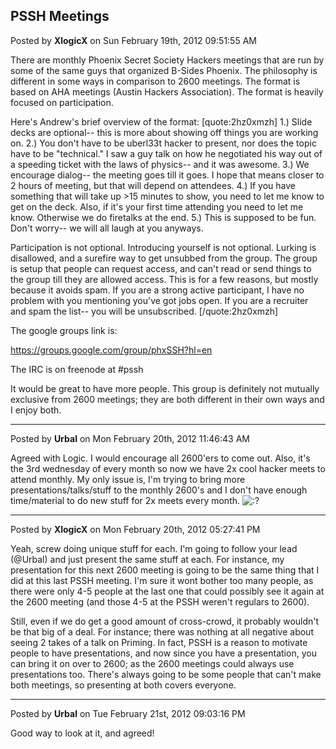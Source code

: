 ## PSSH Meetings
Posted by **XlogicX** on Sun February 19th, 2012 09:51:55 AM

There are monthly Phoenix Secret Society Hackers meetings that are run by some of the same guys that organized B-Sides Phoenix. The philosophy is different in some ways in comparison to 2600 meetings. The format is based on AHA meetings (Austin Hackers Association). The format is heavily focused on participation.

Here's Andrew's brief overview of the format:
[quote:2hz0xmzh]
1.) Slide decks are optional-- this is more about showing off things
you are working on.
2.) You don't have to be uberl33t hacker to present, nor does the
topic have to be &quot;technical.&quot;  I saw a guy talk on how he negotiated
his way out of a speeding ticket with the laws of physics-- and it was
awesome.
3.) We encourage dialog-- the meeting goes till it goes.  I hope that
means closer to 2 hours of meeting, but that will depend on attendees.
4.) If you have something that will take up &gt;15 minutes to show, you
need to let me know to get on the deck.  Also, if it's your first time
attending you need to let me know.  Otherwise we do firetalks at the
end.
5.) This is supposed to be fun.  Don't worry-- we will all laugh at
you anyways.

Participation is not optional.  Introducing yourself is not optional.
Lurking is disallowed, and a surefire way to get unsubbed from the
group.  The group is setup that people can request access, and can't
read or send things to the group till they are allowed access.  This
is for a few reasons, but mostly because it avoids spam.  If you are a
strong active participant, I have no problem with you mentioning
you've got jobs open.  If you are a recruiter and spam the list-- you
will be unsubscribed.
[/quote:2hz0xmzh]

The google groups link is:
<!-- m --><a class="postlink" href="https://groups.google.com/group/phxSSH?hl=en">https://groups.google.com/group/phxSSH?hl=en</a><!-- m -->
The IRC is on freenode at #pssh

It would be great to have more people. This group is definitely not mutually exclusive from 2600 meetings; they are both different in their own ways and I enjoy both.

--------------------------------------------------------------------------------

Posted by **Urbal** on Mon February 20th, 2012 11:46:43 AM

Agreed with Logic. I would encourage all 2600'ers to come out. Also, it's the 3rd wednesday of every month so now we have 2x cool hacker meets to attend monthly. My only issue is, I'm trying to bring more presentations/talks/stuff to the monthly 2600's and I don't have enough time/material to do new stuff for 2x meets every month.  <!-- s:? --><img src="{SMILIES_PATH}/icon_e_confused.gif" alt=":?" title="Confused" /><!-- s:? -->

--------------------------------------------------------------------------------

Posted by **XlogicX** on Mon February 20th, 2012 05:27:41 PM

Yeah, screw doing unique stuff for each. I'm going to follow your lead (@Urbal) and just present the same stuff at each. For instance, my presentation for this next 2600 meeting is going to be the same thing that I did at this last PSSH meeting. I'm sure it wont bother too many people, as there were only 4-5 people at the last one that could possibly see it again at the 2600 meeting (and those 4-5 at the PSSH weren't regulars to 2600).

Still, even if we do get a good amount of cross-crowd, it probably wouldn't be that big of a deal. For instance; there was nothing at all negative about seeing 2 takes of a talk on Priming. In fact, PSSH is a reason to motivate people to have presentations, and now since you have a presentation, you can bring it on over to 2600; as the 2600 meetings could always use presentations too. There's always going to be some people that can't make both meetings, so presenting at both covers everyone.

--------------------------------------------------------------------------------

Posted by **Urbal** on Tue February 21st, 2012 09:03:16 PM

Good way to look at it, and agreed!
